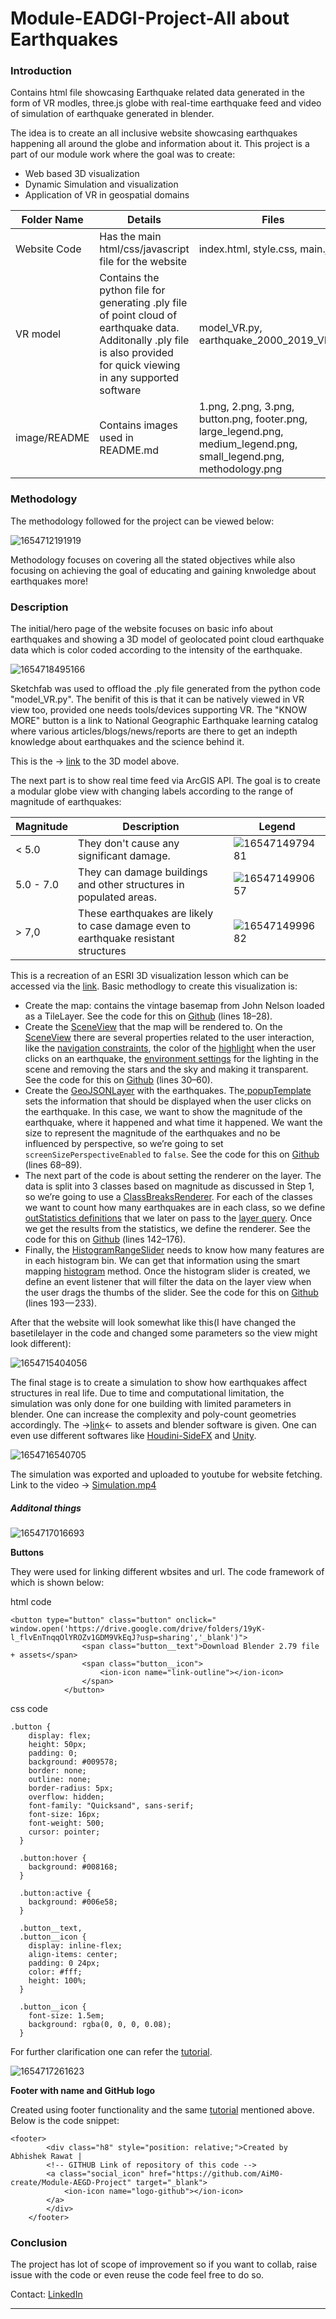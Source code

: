 # Module-EADGI-Project-All about Earthquakes

### Introduction

Contains html file showcasing Earthquake related data generated in the form of VR modles, three.js globe with real-time earthquake feed and video of simulation of earthquake generated in blender.

The idea is to create an all inclusive website showcasing earthquakes happening all around the globe and information about it. This project is a part of our module work where the goal was to create:

* Web based 3D visualization
* Dynamic Simulation and visualization
* Application of VR in geospatial domains

| Folder Name  | Details                                                                                                                                                                 | Files                                                                                                               |
| ------------ | ----------------------------------------------------------------------------------------------------------------------------------------------------------------------- | ------------------------------------------------------------------------------------------------------------------- |
| Website Code | Has the main html/css/javascript file for the website                                                                                                                   | index.html, style.css, main.js                                                                                      |
| VR model     | Contains the python file for generating .ply file of point cloud of earthquake data. Additonally .ply file is also provided for quick viewing in any supported software | model_VR.py, earthquake_2000_2019_VR.ply                                                                            |
| image/README | Contains images used in README.md                                                                                                                                       | 1.png, 2.png, 3.png, button.png, footer.png, large_legend.png, medium_legend.png, small_legend.png, methodology.png |

### Methodology

The methodology followed for the project can be viewed below:

![1654712191919](image/README/methodology.png)

Methodology focuses on covering all the stated objectives while also focusing on achieving the goal of educating and gaining knwoledge about earthquakes more!

### Description

The initial/hero page of the website focuses on basic info about earthquakes and showing a 3D model of geolocated point cloud earthquake data which is color coded according to the intensity of the earthquake.

![1654718495166](image/README/1.png)

Sketchfab was used to offload the .ply file generated from the python code "model_VR.py". The benifit of this is that it can be natively viewed in VR view too, provided one needs tools/devices supporting VR. The "KNOW MORE" button is a link to National Geographic Earthquake learning catalog where various articles/blogs/news/reports are there to get an indepth knowledge about earthquakes and the science behind it.

This is the -> [link](https://sketchfab.com/models/894ad84ceb8b444a91fbc05f20530bcd/embed?autostart=1&camera=0&transparent=1&ui_infos=0&ui_watermark=0) to the 3D model above.

The next part is to show real time feed via ArcGIS API. The goal is to create a modular globe view with changing labels according to the range of magnitude of earthquakes:

| Magnitude  | Description                                                                         | Legend                                         |
| ---------- | ----------------------------------------------------------------------------------- | ---------------------------------------------- |
| < 5.0      | They don't cause any significant damage.                                            | ![1654714979481](image/README/small_legend.png) |
| 5.0 - 7.0 | They can damage buildings and other structures in populated areas.                  | ![1654714990657](image/README/medium_legend.png) |
| > 7,0      | These earthquakes are likely to case damage even to earthquake resistant structures | ![1654714999682](image/README/large_legend.png) |

This is a recreation of an ESRI 3D visualization lesson which can be accessed via the [link](https://www.esri.com/arcgis-blog/products/js-api-arcgis/3d-gis/a-classical-visualization-of-earthquakes-using-arcgis-api-for-javascript/). Basic methodlogy to create this visualization is:

* Create the map: contains the vintage basemap from John Nelson loaded as a TileLayer. See the code for this on [Github](https://github.com/RalucaNicola/JSAPI_demos/blob/master/last-earthquakes/main.js#L18) (lines 18–28).
* Create the [SceneView](https://developers.arcgis.com/javascript/latest/api-reference/esri-views-SceneView.html) that the map will be rendered to. On the [SceneView](https://developers.arcgis.com/javascript/latest/api-reference/esri-views-SceneView.html) there are several properties related to the user interaction, like the [navigation constraints](https://developers.arcgis.com/javascript/latest/api-reference/esri-views-SceneView.html#constraints), the color of the [highlight](https://developers.arcgis.com/javascript/latest/api-reference/esri-views-SceneView.html#highlightOptions) when the user clicks on an earthquake, the [environment settings](https://developers.arcgis.com/javascript/latest/api-reference/esri-views-SceneView.html#environment) for the lighting in the scene and removing the stars and the sky and making it transparent. See the code for this on [Github](https://github.com/RalucaNicola/JSAPI_demos/blob/master/last-earthquakes/main.js#L30) (lines 30–60).
* Create the [GeoJSONLayer](https://developers.arcgis.com/javascript/latest/api-reference/esri-layers-GeoJSONLayer.html) with the earthquakes. The[ popupTemplate](https://developers.arcgis.com/javascript/latest/api-reference/esri-layers-GeoJSONLayer.html#popupTemplate) sets the information that should be displayed when the user clicks on the earthquake. In this case, we want to show the magnitude of the earthquake, where it happened and what time it happened. We want the size to represent the magnitude of the earthquakes and no be influenced by perspective, so we’re going to set `screenSizePerspectiveEnabled` to `false`. See the code for this on [Github](https://github.com/RalucaNicola/JSAPI_demos/blob/master/last-earthquakes/main.js#L68) (lines 68–89).
* The next part of the code is about setting the renderer on the layer. The data is split into 3 classes based on magnitude as discussed in Step 1, so we’re going to use a [ClassBreaksRenderer](https://developers.arcgis.com/javascript/latest/api-reference/esri-renderers-ClassBreaksRenderer.html). For each of the classes we want to count how many earthquakes are in each class, so we define [outStatistics definitions](https://github.com/RalucaNicola/JSAPI_demos/blob/master/last-earthquakes/main.js#L93) that we later on pass to the [layer query](https://github.com/RalucaNicola/JSAPI_demos/blob/master/last-earthquakes/main.js#L139). Once we get the results from the statistics, we define the renderer. See the code for this on [Github](https://github.com/RalucaNicola/JSAPI_demos/blob/master/last-earthquakes/main.js#L142) (lines 142–176).
* Finally, the [HistogramRangeSlider](https://developers.arcgis.com/javascript/latest/api-reference/esri-widgets-HistogramRangeSlider.html) needs to know how many features are in each histogram bin. We can get that information using the smart mapping [histogram](https://developers.arcgis.com/javascript/latest/api-reference/esri-renderers-smartMapping-statistics-histogram.html) method. Once the histogram slider is created, we define an event listener that will filter the data on the layer view when the user drags the thumbs of the slider. See the code for this on [Github](https://github.com/RalucaNicola/JSAPI_demos/blob/master/last-earthquakes/main.js#L193) (lines 193 — 233).

After that the website will look somewhat like this(I have changed the basetilelayer in the code and changed some parameters so the view might look different):

![1654715404056](image/README/2.png)

The final stage is to create a simulation to show how earthquakes affect structures in real life. Due to time and computational limitation, the simulation was only done for one building with limited parameters in blender. One can increase the complexity and poly-count geometries accordingly. The ->[link](https://drive.google.com/drive/folders/19yK-l_flvEnTnqqOlYROZv1GDM9VkEqJ)<- to assets and blender software is given. One can even use different softwares like [Houdini-SideFX](https://www.sidefx.com/gallery/houdini-earthquake-house-collapse-rnd/) and [Unity](https://github.com/ertanturan/Unity-Earthquake-Simulation).

![1654716540705](image/README/3.png)

The simulation was exported and uploaded to youtube for website fetching. Link to the video -> [Simulation.mp4](https://www.youtube.com/embed/-Axoi7aW4Is?autoplay=0&mute=0)

##### Additonal things

![1654717016693](image/README/button.png)

**Buttons**

They were used for linking different wbsites and url. The code framework of which is shown below:

html code

```
<button type="button" class="button" onclick=" window.open('https://drive.google.com/drive/folders/19yK-l_flvEnTnqqOlYROZv1GDM9VkEqJ?usp=sharing','_blank')">
                <span class="button__text">Download Blender 2.79 file + assets</span>
                <span class="button__icon">
                    <ion-icon name="link-outline"></ion-icon>
                </span>
            </button>
```

css code

```
.button {
    display: flex;
    height: 50px;
    padding: 0;
    background: #009578;
    border: none;
    outline: none;
    border-radius: 5px;
    overflow: hidden;
    font-family: "Quicksand", sans-serif;
    font-size: 16px;
    font-weight: 500;
    cursor: pointer;
  }
  
  .button:hover {
    background: #008168;
  }
  
  .button:active {
    background: #006e58;
  }
  
  .button__text,
  .button__icon {
    display: inline-flex;
    align-items: center;
    padding: 0 24px;
    color: #fff;
    height: 100%;
  }
  
  .button__icon {
    font-size: 1.5em;
    background: rgba(0, 0, 0, 0.08);
  }
```

For further clarification one can refer the [tutorial](https://www.youtube.com/watch?v=A7G-kAyfxqY&t=49s).

![1654717261623](image/README/footer.png)

**Footer with name and GitHub logo**

Created using footer functionality and the same [tutorial](https://www.youtube.com/watch?v=A7G-kAyfxqY&t=49s) mentioned above. Below is the code snippet:

```
<footer>
        <div class="h8" style="position: relative;">Created by Abhishek Rawat |
        <!-- GITHUB Link of repository of this code -->
        <a class="social_icon" href="https://github.com/AiM0-create/Module-AEGD-Project" target="_blank"> 
            <ion-icon name="logo-github"></ion-icon>
        </a>
        </div>
    </footer>
```

### Conclusion

The project has lot of scope of improvement so if you want to collab, raise issue with the code or even reuse the code feel free to do so.

Contact: [LinkedIn](https://www.linkedin.com/in/abhishek-rawat-9795a914a/)

---
